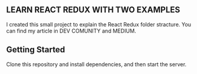 ## LEARN REACT REDUX WITH TWO EXAMPLES

I created this small project to explain the React Redux folder stracture. You can find my article in DEV COMUNITY and MEDIUM. 

## Getting Started

Clone this repository and install dependencies, and then start the server.


